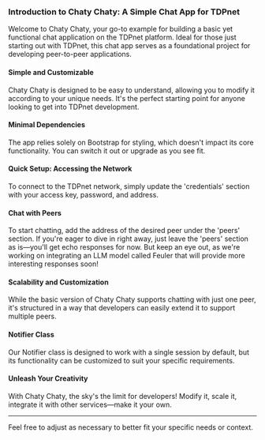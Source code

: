 ### Introduction to Chaty Chaty: A Simple Chat App for TDPnet

Welcome to Chaty Chaty, your go-to example for building a basic yet functional chat application on the TDPnet platform. Ideal for those just starting out with TDPnet, this chat app serves as a foundational project for developing peer-to-peer applications.

#### Simple and Customizable
Chaty Chaty is designed to be easy to understand, allowing you to modify it according to your unique needs. It's the perfect starting point for anyone looking to get into TDPnet development.

#### Minimal Dependencies
The app relies solely on Bootstrap for styling, which doesn't impact its core functionality. You can switch it out or upgrade as you see fit.

#### Quick Setup: Accessing the Network
To connect to the TDPnet network, simply update the 'credentials' section with your access key, password, and address.

#### Chat with Peers
To start chatting, add the address of the desired peer under the 'peers' section. If you're eager to dive in right away, just leave the 'peers' section as is—you'll get echo responses for now. But keep an eye out, as we're working on integrating an LLM model called Feuler that will provide more interesting responses soon!

#### Scalability and Customization
While the basic version of Chaty Chaty supports chatting with just one peer, it's structured in a way that developers can easily extend it to support multiple peers.

#### Notifier Class
Our Notifier class is designed to work with a single session by default, but its functionality can be customized to suit your specific requirements.

#### Unleash Your Creativity
With Chaty Chaty, the sky's the limit for developers! Modify it, scale it, integrate it with other services—make it your own.

---

Feel free to adjust as necessary to better fit your specific needs or context.
